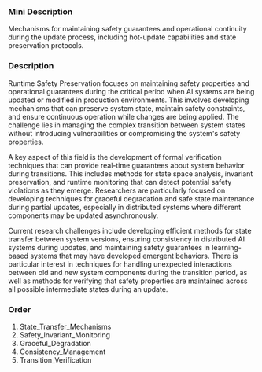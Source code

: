 ### Mini Description

Mechanisms for maintaining safety guarantees and operational continuity during the update process, including hot-update capabilities and state preservation protocols.

### Description

Runtime Safety Preservation focuses on maintaining safety properties and operational guarantees during the critical period when AI systems are being updated or modified in production environments. This involves developing mechanisms that can preserve system state, maintain safety constraints, and ensure continuous operation while changes are being applied. The challenge lies in managing the complex transition between system states without introducing vulnerabilities or compromising the system's safety properties.

A key aspect of this field is the development of formal verification techniques that can provide real-time guarantees about system behavior during transitions. This includes methods for state space analysis, invariant preservation, and runtime monitoring that can detect potential safety violations as they emerge. Researchers are particularly focused on developing techniques for graceful degradation and safe state maintenance during partial updates, especially in distributed systems where different components may be updated asynchronously.

Current research challenges include developing efficient methods for state transfer between system versions, ensuring consistency in distributed AI systems during updates, and maintaining safety guarantees in learning-based systems that may have developed emergent behaviors. There is particular interest in techniques for handling unexpected interactions between old and new system components during the transition period, as well as methods for verifying that safety properties are maintained across all possible intermediate states during an update.

### Order

1. State_Transfer_Mechanisms
2. Safety_Invariant_Monitoring
3. Graceful_Degradation
4. Consistency_Management
5. Transition_Verification
